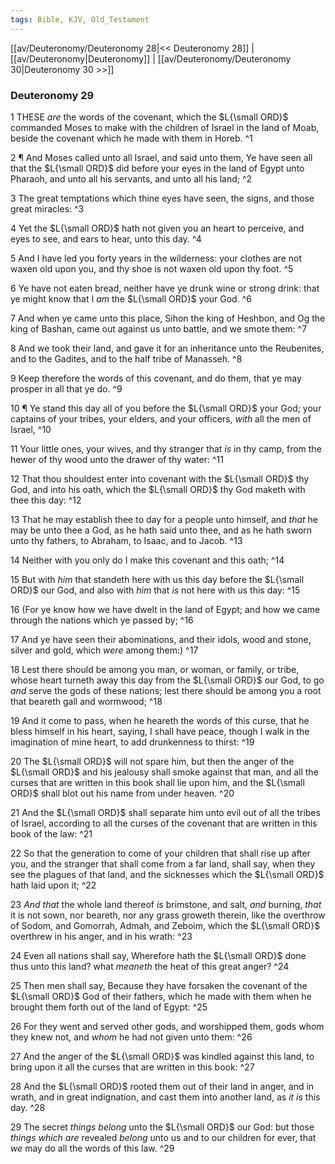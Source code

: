 ```yaml
---
tags: Bible, KJV, Old_Testament
---
```


[[av/Deuteronomy/Deuteronomy 28|<< Deuteronomy 28]] | [[av/Deuteronomy|Deuteronomy]] | [[av/Deuteronomy/Deuteronomy 30|Deuteronomy 30 >>]]

### Deuteronomy 29

1 THESE _are_ the words of the covenant, which the $L{\small ORD}$ commanded Moses to make with the children of Israel in the land of Moab, beside the covenant which he made with them in Horeb. ^1

2 ¶ And Moses called unto all Israel, and said unto them, Ye have seen all that the $L{\small ORD}$ did before your eyes in the land of Egypt unto Pharaoh, and unto all his servants, and unto all his land; ^2

3 The great temptations which thine eyes have seen, the signs, and those great miracles: ^3

4 Yet the $L{\small ORD}$ hath not given you an heart to perceive, and eyes to see, and ears to hear, unto this day. ^4

5 And I have led you forty years in the wilderness: your clothes are not waxen old upon you, and thy shoe is not waxen old upon thy foot. ^5

6 Ye have not eaten bread, neither have ye drunk wine or strong drink: that ye might know that I _am_ the $L{\small ORD}$ your God. ^6

7 And when ye came unto this place, Sihon the king of Heshbon, and Og the king of Bashan, came out against us unto battle, and we smote them: ^7

8 And we took their land, and gave it for an inheritance unto the Reubenites, and to the Gadites, and to the half tribe of Manasseh. ^8

9 Keep therefore the words of this covenant, and do them, that ye may prosper in all that ye do. ^9

10 ¶ Ye stand this day all of you before the $L{\small ORD}$ your God; your captains of your tribes, your elders, and your officers, _with_ all the men of Israel, ^10

11 Your little ones, your wives, and thy stranger that _is_ in thy camp, from the hewer of thy wood unto the drawer of thy water: ^11

12 That thou shouldest enter into covenant with the $L{\small ORD}$ thy God, and into his oath, which the $L{\small ORD}$ thy God maketh with thee this day: ^12

13 That he may establish thee to day for a people unto himself, and _that_ he may be unto thee a God, as he hath said unto thee, and as he hath sworn unto thy fathers, to Abraham, to Isaac, and to Jacob. ^13

14 Neither with you only do I make this covenant and this oath; ^14

15 But with _him_ that standeth here with us this day before the $L{\small ORD}$ our God, and also with _him_ that _is_ not here with us this day: ^15

16 (For ye know how we have dwelt in the land of Egypt; and how we came through the nations which ye passed by; ^16

17 And ye have seen their abominations, and their idols, wood and stone, silver and gold, which _were_ among them:) ^17

18 Lest there should be among you man, or woman, or family, or tribe, whose heart turneth away this day from the $L{\small ORD}$ our God, to go _and_ serve the gods of these nations; lest there should be among you a root that beareth gall and wormwood; ^18

19 And it come to pass, when he heareth the words of this curse, that he bless himself in his heart, saying, I shall have peace, though I walk in the imagination of mine heart, to add drunkenness to thirst: ^19

20 The $L{\small ORD}$ will not spare him, but then the anger of the $L{\small ORD}$ and his jealousy shall smoke against that man, and all the curses that are written in this book shall lie upon him, and the $L{\small ORD}$ shall blot out his name from under heaven. ^20

21 And the $L{\small ORD}$ shall separate him unto evil out of all the tribes of Israel, according to all the curses of the covenant that are written in this book of the law: ^21

22 So that the generation to come of your children that shall rise up after you, and the stranger that shall come from a far land, shall say, when they see the plagues of that land, and the sicknesses which the $L{\small ORD}$ hath laid upon it; ^22

23 _And_ _that_ the whole land thereof _is_ brimstone, and salt, _and_ burning, _that_ it is not sown, nor beareth, nor any grass groweth therein, like the overthrow of Sodom, and Gomorrah, Admah, and Zeboim, which the $L{\small ORD}$ overthrew in his anger, and in his wrath: ^23

24 Even all nations shall say, Wherefore hath the $L{\small ORD}$ done thus unto this land? what _meaneth_ the heat of this great anger? ^24

25 Then men shall say, Because they have forsaken the covenant of the $L{\small ORD}$ God of their fathers, which he made with them when he brought them forth out of the land of Egypt: ^25

26 For they went and served other gods, and worshipped them, gods whom they knew not, and _whom_ he had not given unto them: ^26

27 And the anger of the $L{\small ORD}$ was kindled against this land, to bring upon it all the curses that are written in this book: ^27

28 And the $L{\small ORD}$ rooted them out of their land in anger, and in wrath, and in great indignation, and cast them into another land, as _it_ _is_ this day. ^28

29 The secret _things_ _belong_ unto the $L{\small ORD}$ our God: but those _things_ _which_ _are_ revealed _belong_ unto us and to our children for ever, that _we_ may do all the words of this law. ^29
